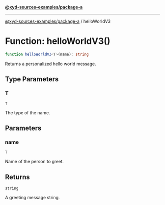 [**@xyd-sources-examples/package-a**](../README.md)

***

[@xyd-sources-examples/package-a](../README.md) / helloWorldV3

# Function: helloWorldV3()

```ts
function helloWorldV3<T>(name): string
```

Returns a personalized hello world message.

## Type Parameters

### T

`T`

The type of the name.

## Parameters

### name

`T`

Name of the person to greet.

## Returns

`string`

A greeting message string.
